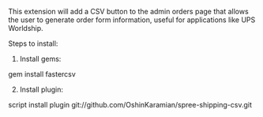 This extension will add a CSV button to the admin orders page that allows the user to generate order form information, useful for applications like UPS Worldship.

Steps to install:

1. Install gems:

gem install fastercsv

2. Install plugin:

script install plugin git://github.com/OshinKaramian/spree-shipping-csv.git
